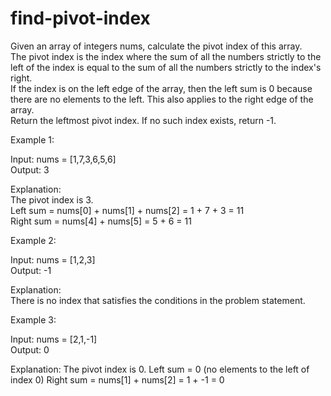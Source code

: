 # find-pivot-index

Given an array of integers nums, calculate the pivot index of this array.<br>
The pivot index is the index where the sum of all the numbers strictly to the left of the index is equal to the sum of all the numbers strictly to the index's right.<br>
If the index is on the left edge of the array, then the left sum is 0 because there are no elements to the left. This also applies to the right edge of the array.<br>
Return the leftmost pivot index. If no such index exists, return -1.

Example 1:

Input: nums = [1,7,3,6,5,6]<br>
Output: 3

Explanation:<br>
The pivot index is 3.<br>
Left sum = nums[0] + nums[1] + nums[2] = 1 + 7 + 3 = 11<br>
Right sum = nums[4] + nums[5] = 5 + 6 = 11

Example 2:

Input: nums = [1,2,3]<br>
Output: -1<br>

Explanation:<br>
There is no index that satisfies the conditions in the problem statement.

Example 3:

Input: nums = [2,1,-1]<br>
Output: 0

Explanation:
The pivot index is 0.
Left sum = 0 (no elements to the left of index 0)
Right sum = nums[1] + nums[2] = 1 + -1 = 0
